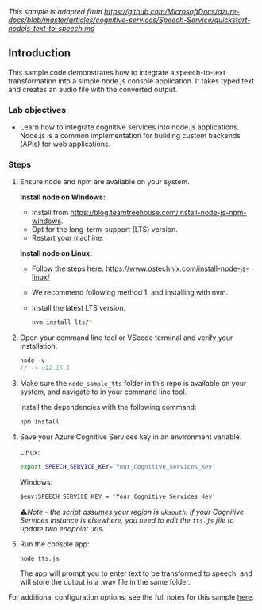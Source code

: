 *This sample is adapted from https://github.com/MicrosoftDocs/azure-docs/blob/master/articles/cognitive-services/Speech-Service/quickstart-nodejs-text-to-speech.md*

## Introduction

This sample code demonstrates how to integrate a speech-to-text transformation into a simple node.js console application. It takes typed text and creates an audio file with the converted output.

### Lab objectives
- Learn how to integrate cognitive services into node.js applications. Node.js is a common implementation for building custom backends (APIs) for web applications. 

### Steps
1. Ensure node and npm are available on your system.

    **Install node on Windows:**

    - Install from https://blog.teamtreehouse.com/install-node-js-npm-windows.
    - Opt for the long-term-support (LTS) version.
    - Restart your machine.
    
    **Install node on Linux:**
    - Follow the steps here: https://www.ostechnix.com/install-node-js-linux/
    - We recommend following method 1. and installing with nvm.
    
    - Install the latest LTS version. 
        ```bash
        nvm install lts/*
        ```

2. Open your command line tool or VScode terminal and verify your installation.
    ```js
    node -v
    // -> v12.16.1
    ```

3. Make sure the `node_sample_tts` folder in this repo is available on your system, and navigate to in your command line tool.

    Install the dependencies with the following command:
    ```bash
    npm install
    ```

4. Save your Azure Cognitive Services key in an environment variable.

    Linux:
    ```bash
    export SPEECH_SERVICE_KEY='Your_Cognitive_Services_Key'
    ```

    Windows:
    ```ps
    $env:SPEECH_SERVICE_KEY = 'Your_Cognitive_Services_Key'
    ```

    ⚠️*Note - the script assumes your region is `uksouth`. If your Cognitive Services instance is elsewhere, you need to edit the `tts.js` file to update two endpoint urls.*

5. Run the console app:
    ```
    node tts.js
    ```
    The app will prompt you to enter text to be transformed to speech, and will store the output in a .wav file in the same folder.

For additional configuration options, see the full notes for this sample [here](https://github.com/MicrosoftDocs/azure-docs/blob/master/articles/cognitive-services/Speech-Service/quickstart-nodejs-text-to-speech.md). 